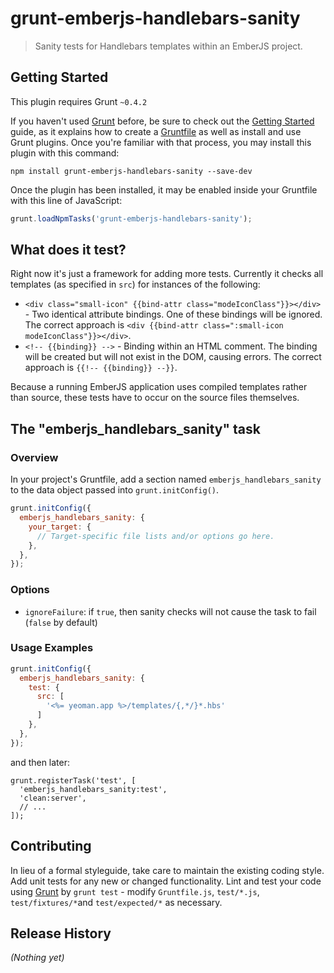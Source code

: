 # grunt-emberjs-handlebars-sanity

> Sanity tests for Handlebars templates within an EmberJS project.

## Getting Started
This plugin requires Grunt `~0.4.2`

If you haven't used [Grunt](http://gruntjs.com/) before, be sure to check out the [Getting Started](http://gruntjs.com/getting-started) guide, as it explains how to create a [Gruntfile](http://gruntjs.com/sample-gruntfile) as well as install and use Grunt plugins. Once you're familiar with that process, you may install this plugin with this command:

```shell
npm install grunt-emberjs-handlebars-sanity --save-dev
```

Once the plugin has been installed, it may be enabled inside your Gruntfile with this line of JavaScript:

```js
grunt.loadNpmTasks('grunt-emberjs-handlebars-sanity');
```

## What does it test?

Right now it's just a framework for adding more tests. Currently it checks all templates (as specified in `src`) for instances of the following:

* `<div class="small-icon" {{bind-attr class="modeIconClass"}}></div>` - Two identical attribute bindings. One of these bindings will be ignored. The correct approach is `<div {{bind-attr class=":small-icon modeIconClass"}}></div>`.
* `<!-- {{binding}} -->` - Binding within an HTML comment. The binding will be created but will not exist in the DOM, causing errors. The correct approach is `{{!-- {{binding}} --}}`.

Because a running EmberJS application uses compiled templates rather than source, these tests have to occur on the source files themselves.

## The "emberjs_handlebars_sanity" task

### Overview
In your project's Gruntfile, add a section named `emberjs_handlebars_sanity` to the data object passed into `grunt.initConfig()`.

```js
grunt.initConfig({
  emberjs_handlebars_sanity: {
    your_target: {
      // Target-specific file lists and/or options go here.
    },
  },
});
```

### Options

* `ignoreFailure`: if `true`, then sanity checks will not cause the task to fail (`false` by default)

### Usage Examples

```js
grunt.initConfig({
  emberjs_handlebars_sanity: {
    test: {
      src: [
        '<%= yeoman.app %>/templates/{,*/}*.hbs'
      ]
    },
  },
});
```

and then later:

```
grunt.registerTask('test', [
  'emberjs_handlebars_sanity:test',
  'clean:server',
  // ...
]);
```

## Contributing
In lieu of a formal styleguide, take care to maintain the existing coding style. Add unit tests for any new or changed functionality. Lint and test your code using [Grunt](http://gruntjs.com/) by `grunt test` - modify `Gruntfile.js`, `test/*.js`, `test/fixtures/*`and `test/expected/*` as necessary.

## Release History
_(Nothing yet)_
